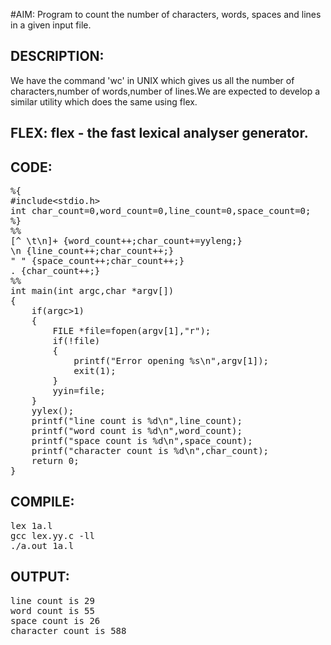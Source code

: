 #AIM:
 Program to count the number of characters, words, spaces and lines 
in a given input file.

## DESCRIPTION:
We have the command 'wc' in UNIX which gives us all the 
number of characters,number of words,number of lines.We are expected to develop a similar utility which does the same using flex.

## FLEX:  flex - the fast lexical analyser generator.




## CODE:

<pre>%{
#include&lt;stdio.h&gt;
int char_count=0,word_count=0,line_count=0,space_count=0;
%}
%%
[^ \t\n]+ {word_count++;char_count+=yyleng;}
\n {line_count++;char_count++;}
" " {space_count++;char_count++;}
. {char_count++;}
%%
int main(int argc,char *argv[])
{
	if(argc>1)
	{
		FILE *file=fopen(argv[1],"r");
		if(!file)
		{
			printf("Error opening %s\n",argv[1]);
			exit(1);
		}
		yyin=file;
	}
	yylex();
	printf("line count is %d\n",line_count);
	printf("word count is %d\n",word_count);
	printf("space count is %d\n",space_count);
	printf("character count is %d\n",char_count);
	return 0;
}</pre>

## COMPILE:
<pre>lex 1a.l
gcc lex.yy.c -ll
./a.out 1a.l</pre>

## OUTPUT:
<pre>line count is 29
word count is 55
space count is 26
character count is 588</pre>
